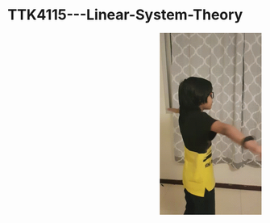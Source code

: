 # TTK4115---Linear-System-Theory
<p><img align="right" src="https://github.com/khuongh/TTK4115---Linear-System-Theory/blob/main/helicopterhelicopter.gif" /></p>
